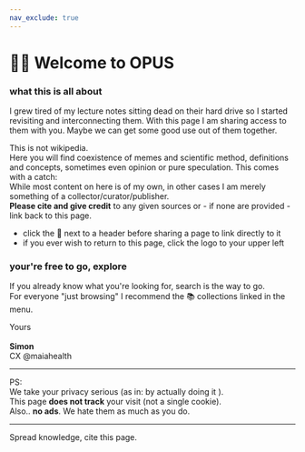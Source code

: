 ```yaml
---
nav_exclude: true
---
```


# 👋🏼 Welcome to OPUS

### what this is all about
I grew tired of my lecture notes sitting dead on their hard drive so I started revisiting and interconnecting them.
With this page I am sharing access to them with you. Maybe we can get some good use out of them together.

This is not wikipedia. <br>
Here you will find coexistence of memes and scientific method, definitions and concepts, sometimes even opinion or pure speculation. This comes with a catch:<br>
While most content on here is of my own, in other cases I am merely something of a collector/curator/publisher. <br>
**Please cite and give credit** to any given sources or - if none are provided - link back to this page.


- click the 🔗 next to a header before sharing a page to link directly to it
- if you ever wish to return to this page, click the logo to your upper left

### your're free to go, explore
If you already know what you're looking for, search is the way to go. <br>
For everyone "just browsing" I recommend the 📚 collections linked in the menu.

Yours <br><br>
**Simon** <br>
CX @maiahealth

---
PS: <br>
We take your privacy serious (as in: by actually doing it ). <br>
This page **does not track** your visit (not a single cookie). <br>
Also.. **no ads**. We hate them as much as you do.


---
Spread knowledge, cite this page.